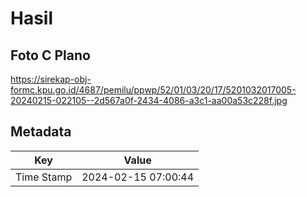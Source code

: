 # Hasil

## Foto C Plano

https://sirekap-obj-formc.kpu.go.id/4687/pemilu/ppwp/52/01/03/20/17/5201032017005-20240215-022105--2d567a0f-2434-4086-a3c1-aa00a53c228f.jpg


## Metadata

| Key        | Value               |
| ---------- | ------------------- |
| Time Stamp | 2024-02-15 07:00:44 |



